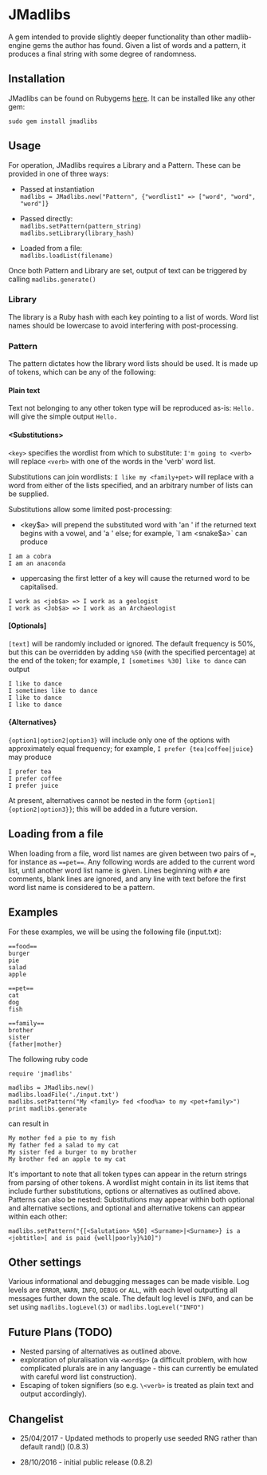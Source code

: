 # JMadlibs

A gem intended to provide slightly deeper functionality than other
madlib-engine gems the author has found. Given a list of words and a pattern,
it produces a final string with some degree of randomness.

## Installation

JMadlibs can be found on Rubygems [here](https://rubygems.org/gems/jmadlibs/).
It can be installed like any other gem:

```
sudo gem install jmadlibs
```


## Usage

For operation, JMadlibs requires a Library and a Pattern.  These can be
provided in one of three ways:

* Passed at instantiation  
  `madlibs = JMadlibs.new("Pattern", {"wordlist1" => ["word", "word", "word"]}`

* Passed directly:  
  `madlibs.setPattern(pattern_string)`  
`madlibs.setLibrary(library_hash)`

* Loaded from a file:  
  `madlibs.loadList(filename)`

Once both Pattern and Library are set, output of text can be triggered by
calling `madlibs.generate()`

### Library

The library is a Ruby hash with each key pointing to a list of words. Word
list names should be lowercase to avoid interfering with post-processing.

### Pattern

The pattern dictates how the library word lists should be used. It is made up
of tokens, which can be any of the following:

#### Plain text

Text not belonging to any other token type will be reproduced as-is: `Hello.`
will give the simple output `Hello.`

#### &lt;Substitutions>

`<key>` specifies the wordlist from which to substitute: `I'm going to
<verb>` will replace `<verb>` with one of the words in the 'verb' word list.

Substitutions can join wordlists: `I like my <family+pet>` will replace with
a word from either of the lists specified, and an arbitrary number of lists
can be supplied.

Substitutions allow some limited post-processing:
* <key$a> will prepend the substituted word with 'an ' if the returned text
  begins with a vowel, and 'a ' else; for example, `I am <snake$a>` can produce
```
I am a cobra
I am an anaconda
```
* uppercasing the first letter of a key will cause the returned word to be
  capitalised.  
```
I work as <job$a> => I work as a geologist
I work as <Job$a> => I work as an Archaeologist
```

#### [Optionals]

`[text]` will be randomly included or ignored. The default frequency is 50%,
but this can be overridden by adding `%50` (with the specified percentage) at
the end of the token; for example, `I [sometimes %30] like to dance` can output

```
I like to dance
I sometimes like to dance
I like to dance
I like to dance
```

#### {Alternatives}

`{option1|option2|option3}` will include only one of the options with
approximately equal frequency; for example, `I prefer {tea|coffee|juice}` may
produce

```
I prefer tea
I prefer coffee
I prefer juice
```

At present, alternatives cannot be nested in the form
`{option1|{option2|option3}}`; this will be added in a future version.

## Loading from a file

When loading from a file, word list names are given between two pairs of `=`,
for instance as `==pet==`. Any following words are added to the current word
list, until another word list name is given.  Lines beginning with `#` are
comments, blank lines are ignored, and any line with text before the first word
list name is considered to be a pattern.

## Examples

For these examples, we will be using the following file (input.txt):
```
==food==
burger
pie
salad
apple

==pet==
cat
dog
fish

==family==
brother
sister
{father|mother}

```
The following ruby code
```
require 'jmadlibs'

madlibs = JMadlibs.new()
madlibs.loadFile('./input.txt')
madlibs.setPattern("My <family> fed <food%a> to my <pet+family>")
print madlibs.generate
```

can result in

```
My mother fed a pie to my fish
My father fed a salad to my cat
My sister fed a burger to my brother
My brother fed an apple to my cat
```

It's important to note that all token types can appear in the return strings
from parsing of other tokens. A wordlist might contain in its list items that
include further substitutions, options or alternatives as outlined above.
Patterns can also be nested: Substitutions may appear within both optional and
alternative sections, and optional and alternative tokens can appear within each
other:

```
madlibs.setPattern("{[<Salutation> %50] <Surname>|<Surname>} is a <jobtitle>[ and is paid {well|poorly}%10]")
```

## Other settings

Various informational and debugging messages can be made visible. Log levels
are `ERROR`, `WARN`, `INFO`, `DEBUG` or `ALL`, with each level outputting all
messages further down the scale.  The default log level is `INFO`, and can be
set using `madlibs.logLevel(3)` or `madlibs.logLevel("INFO")`


## Future Plans (TODO)

* Nested parsing of alternatives as outlined above.
* exploration of pluralisation via `<word$p>` (a difficult problem, with how
  complicated plurals are in any language - this can currently be emulated with
  careful word list construction).
* Escaping of token signifiers (so e.g. `\<verb>` is treated as plain text and
  output accordingly).

## Changelist

* 25/04/2017 - Updated methods to properly use seeded RNG rather than default rand() (0.8.3)

* 28/10/2016 - initial public release (0.8.2)
